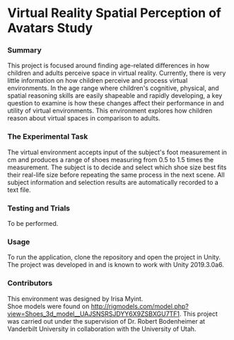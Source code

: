 # Virtual Reality Spatial Perception of Avatars Study

### Summary
This project is focused around finding age-related differences in how children and adults perceive space in virtual reality. Currently, there is very little information on how children perceive and process virtual environments. In the age range where children's cognitive, physical, and spatial reasoning skills are easily shapeable and rapidly developing, a key question to examine is how these changes affect their performance in and utility of virtual environments. This environment explores how children reason about virtual spaces in comparison to adults.

### The Experimental Task 
 The virtual environment accepts input of the subject's foot measurement in cm and produces a range of shoes measuring from 0.5 to 1.5 times the measurement. The subject is to decide and select which shoe size best fits their real-life size before repeating the same process in the next scene. All subject information and selection results are automatically recorded to a text file. 

### Testing and Trials
To be performed.

### Usage
To run the application, clone the repository and open the project in Unity. The project was developed in and is known to work with Unity 2019.3.0a6.

### Contributors
This environment was designed by Irisa Myint.  
Shoe models were found on http://rigmodels.com/model.php?view=Shoes_3d_model__UAJSNSRSJDYY6X9ZSBXGU7TF1.
This project was carried out under the supervision of Dr. Robert Bodenheimer at Vanderbilt University in collaboration with the University of Utah.
